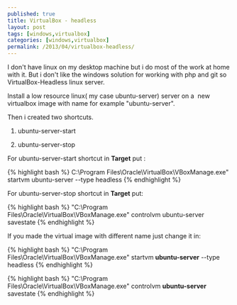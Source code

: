 ```yaml
---
published: true
title: VirtualBox - headless
layout: post
tags: [windows,virtualbox]
categories: [windows,virtualbox]
permalink: /2013/04/virtualbox-headless/
---
```

I don't have linux on my desktop machine but i do most of the work at home with it. But i don't like the windows solution for working with php and git so VirtualBox-Headless linux server.

Install a low resource linux( my case ubuntu-server) server on a  new virtualbox image with name for example "ubuntu-server".

Then i created two shortcuts.

1. ubuntu-server-start

2. ubuntu-server-stop


For ubuntu-server-start shortcut in <strong>Target</strong> put :

{% highlight bash %}
C:\Program Files\Oracle\VirtualBox\VBoxManage.exe" startvm ubuntu-server --type headless
{% endhighlight %}


For ubuntu-server-stop shortcut in **Target** put:

{% highlight bash %}
"C:\Program Files\Oracle\VirtualBox\VBoxManage.exe" controlvm ubuntu-server savestate
{% endhighlight %}


If you made the virtual image with different name just change it in:

{% highlight bash %}
"C:\Program Files\Oracle\VirtualBox\VBoxManage.exe" startvm **ubuntu-server** --type headless
{% endhighlight %}

{% highlight bash %}
"C:\Program Files\Oracle\VirtualBox\VBoxManage.exe" controlvm **ubuntu-server** savestate
{% endhighlight %}
